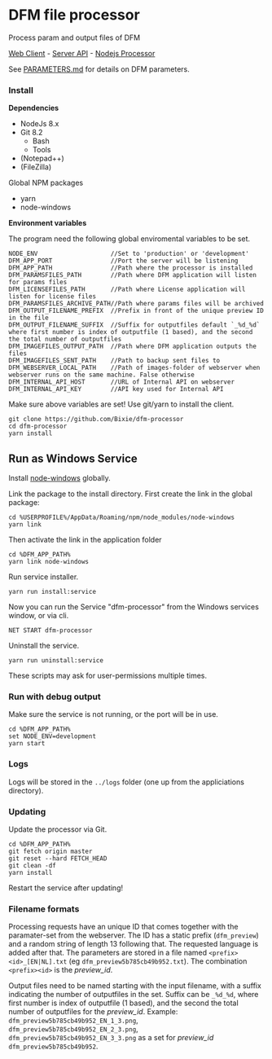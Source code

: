 # DFM file processor

Process param and output files of DFM

[Web Client](https://github.com/Bixie/dfm-app) - [Server API](https://github.com/Bixie/dfm-api) - [Nodejs Processor](https://github.com/Bixie/dfm-processor)

See [PARAMETERS.md](PARAMETERS.md) for details on DFM parameters.

### Install

**Dependencies**

- NodeJs 8.x
- Git 8.2
    - Bash
    - Tools
- (Notepad++)
- (FileZilla)

Global NPM packages 

- yarn
- node-windows

**Environment variables**

The program need the following global enviromental variables to be set.

```
NODE_ENV                    //Set to 'production' or 'development'
DFM_APP_PORT                //Port the server will be listening
DFM_APP_PATH                //Path where the processor is installed
DFM_PARAMSFILES_PATH        //Path where DFM application will listen for params files
DFM_LICENSEFILES_PATH       //Path where License application will listen for license files
DFM_PARAMSFILES_ARCHIVE_PATH//Path where params files will be archived
DFM_OUTPUT_FILENAME_PREFIX  //Prefix in front of the unique preview ID in the file
DFM_OUTPUT_FILENAME_SUFFIX  //Suffix for outputfiles default `_%d_%d` where first number is index of outputfile (1 based), and the second the total number of outputfiles
DFM_IMAGEFILES_OUTPUT_PATH  //Path where DFM application outputs the files
DFM_IMAGEFILES_SENT_PATH    //Path to backup sent files to
DFM_WEBSERVER_LOCAL_PATH    //Path of images-folder of webserver when webserver runs on the same machine. False otherwise
DFM_INTERNAL_API_HOST       //URL of Internal API on webserver
DFM_INTERNAL_API_KEY        //API key used for Internal API
```

Make sure above variables are set!
Use git/yarn to install the client.

```
git clone https://github.com/Bixie/dfm-processor
cd dfm-processor
yarn install
```

## Run as Windows Service

Install [node-windows](https://www.npmjs.com/package/node-windows) globally.

Link the package to the install directory. First create the link in the global package:
```
cd %USERPROFILE%/AppData/Roaming/npm/node_modules/node-windows
yarn link
```
Then activate the link in the application folder
```
cd %DFM_APP_PATH%
yarn link node-windows
```

Run service installer.

```yarn run install:service```

Now you can run the Service "dfm-processor" from the Windows services window, or via cli.

```NET START dfm-processor```

Uninstall the service.

```yarn run uninstall:service```

These scripts may ask for user-permissions multiple times.

### Run with debug output

Make sure the service is not running, or the port will be in use.
```
cd %DFM_APP_PATH%
set NODE_ENV=development
yarn start
```

### Logs

Logs will be stored in the `../logs` folder (one up from the appliciations directory).

### Updating

Update the processor via Git.

```
cd %DFM_APP_PATH%
git fetch origin master
git reset --hard FETCH_HEAD
git clean -df
yarn install
```

Restart the service after updating!

### Filename formats

Processing requests have an unique ID that comes together with the paramater-set from the webserver. The ID has a
static prefix (`dfm_preview`) and a random string of length 13 following that. The requested language is added after that. The parameters are stored in a file
named `<prefix><id>_[EN|NL].txt` (eg `dfm_preview5b785cb49b952.txt`). The combination `<prefix><id>` is the _preview_id_.

Output files need to be named starting with the input filename, with a suffix indicating the number of outputfiles
in the set. Suffix can be `_%d_%d`, where first number is index of outputfile (1 based), and the second the total 
number of outputfiles for the _preview_id_. 
Example: `dfm_preview5b785cb49b952_EN_1_3.png`, `dfm_preview5b785cb49b952_EN_2_3.png`, `dfm_preview5b785cb49b952_EN_3_3.png` 
as a set for _preview_id_ `dfm_preview5b785cb49b952`.
